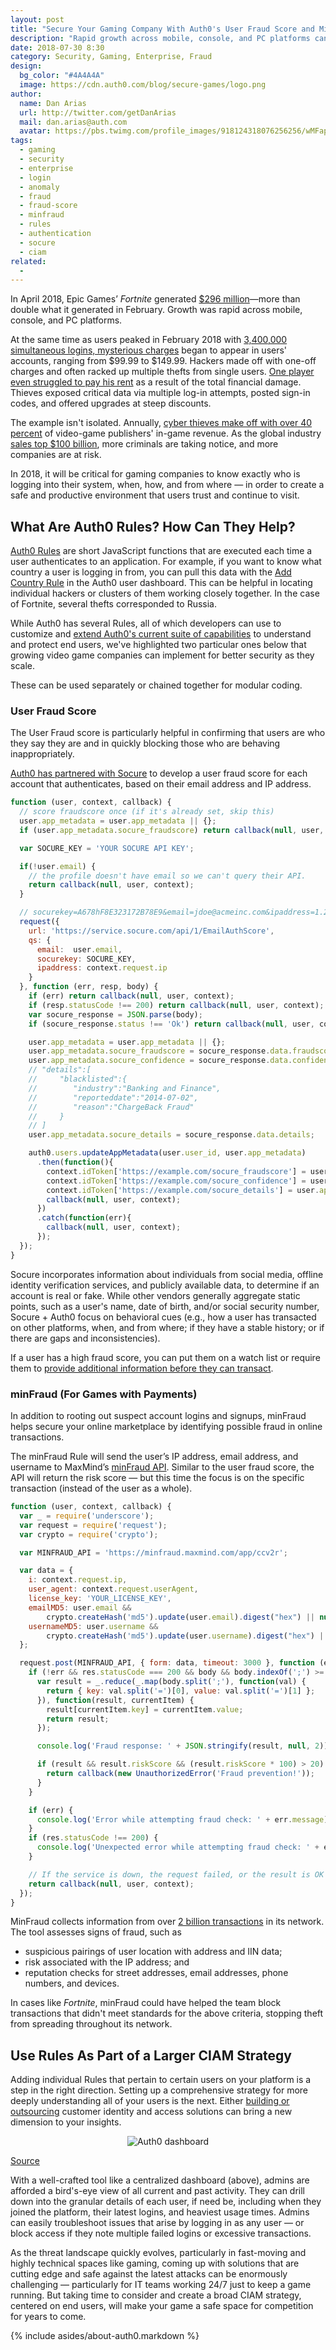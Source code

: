 ```yaml
---
layout: post
title: "Secure Your Gaming Company With Auth0's User Fraud Score and MinFraud"
description: "Rapid growth across mobile, console, and PC platforms can lead to disaster without proper protections."
date: 2018-07-30 8:30
category: Security, Gaming, Enterprise, Fraud
design: 
  bg_color: "#4A4A4A"
  image: https://cdn.auth0.com/blog/secure-games/logo.png
author:
  name: Dan Arias
  url: http://twitter.com/getDanArias
  mail: dan.arias@auth.com
  avatar: https://pbs.twimg.com/profile_images/918124318076256256/wMFapJ1C_400x400.jpg
tags: 
  - gaming
  - security
  - enterprise
  - login
  - anomaly
  - fraud
  - fraud-score
  - minfraud
  - rules
  - authentication
  - socure
  - ciam
related:
  - 
---
```


In April 2018, Epic Games’ _Fortnite_ generated [$296 million](https://techcrunch.com/2018/05/25/fortnite-had-a-296-million-april/)—more than double what it generated in February. Growth was rapid across mobile, console, and PC platforms.

At the same time as users peaked in February 2018 with [3,400,000 simultaneous logins, mysterious charges](https://kotaku.com/whats-really-going-on-with-all-those-hacked-fortnite-ac-1823965781) began to appear in users' accounts, ranging from $99.99 to $149.99. Hackers made off with one-off charges and often racked up multiple thefts from single users. [One player even struggled to pay his rent](https://www.reddit.com/r/FORTnITE/comments/841zdn/account_hacked_epic_please_help_thats_my_rent/) as a result of the total financial damage. Thieves exposed critical data via multiple log-in attempts, posted sign-in codes, and offered upgrades at steep discounts.

The example isn't isolated. Annually, [cyber thieves make off with over 40 percent](https://www.panopticonlabs.com/our-technology/) of video-game publishers' in-game revenue. As the global industry [sales top $100 billion](https://seekingalpha.com/article/4184342-video-games-taking-will-esports-become-larger-sports), more criminals are taking notice, and more companies are at risk.

In 2018, it will be critical for gaming companies to know exactly who is logging into their system, when, how, and from where — in order to create a safe and productive environment that users trust and continue to visit.

## What Are Auth0 Rules? How Can They Help?

[Auth0 Rules](https://auth0.com/docs/rules/current) are short JavaScript functions that are executed each time a user authenticates to an application. For example, if you want to know what country a user is logging in from, you can pull this data with the [Add Country Rule](https://auth0.com/rules/add-country) in the Auth0 user dashboard. This can be helpful in locating individual hackers or clusters of them working closely together. In the case of Fortnite, several thefts corresponded to Russia. 

While Auth0 has several Rules, all of which developers can use to customize and [extend Auth0's current suite of capabilities](https://auth0.com/b2c-customer-identity-management) to understand and protect end users, we've highlighted two particular ones below that growing video game companies can implement for better security as they scale.

These can be used separately or chained together for modular coding.

### User Fraud Score

The User Fraud score is particularly helpful in confirming that users are who they say they are and in quickly blocking those who are behaving inappropriately. 

[Auth0 has partnered with Socure](https://www.socure.com/) to develop a user fraud score for each account that authenticates, based on their email address and IP address.

```javascript
function (user, context, callback) {
  // score fraudscore once (if it's already set, skip this)
  user.app_metadata = user.app_metadata || {};
  if (user.app_metadata.socure_fraudscore) return callback(null, user, context);

  var SOCURE_KEY = 'YOUR SOCURE API KEY';

  if(!user.email) {
    // the profile doesn't have email so we can't query their API.
    return callback(null, user, context);
  }

  // socurekey=A678hF8E323172B78E9&email=jdoe@acmeinc.com&ipaddress=1.2.3.4&mobilephone=%2B12015550157
  request({
    url: 'https://service.socure.com/api/1/EmailAuthScore',
    qs: {
      email:  user.email,
      socurekey: SOCURE_KEY,
      ipaddress: context.request.ip
    }
  }, function (err, resp, body) {
    if (err) return callback(null, user, context);
    if (resp.statusCode !== 200) return callback(null, user, context);
    var socure_response = JSON.parse(body);
    if (socure_response.status !== 'Ok') return callback(null, user, context);

    user.app_metadata = user.app_metadata || {};
    user.app_metadata.socure_fraudscore = socure_response.data.fraudscore;
    user.app_metadata.socure_confidence = socure_response.data.confidence;
    // "details":[  
    //     "blacklisted":{  
    //        "industry":"Banking and Finance",
    //        "reporteddate":"2014-07-02",
    //        "reason":"ChargeBack Fraud"
    //     }
    // ] 
    user.app_metadata.socure_details = socure_response.data.details;

    auth0.users.updateAppMetadata(user.user_id, user.app_metadata)
      .then(function(){
        context.idToken['https://example.com/socure_fraudscore'] = user.app_metadata.socure_fraudscore;
        context.idToken['https://example.com/socure_confidence'] = user.app_metadata.socure_confidence;
        context.idToken['https://example.com/socure_details'] = user.app_metadata.socure_details;
        callback(null, user, context);
      })
      .catch(function(err){
        callback(null, user, context);
      });
  });
}
```

Socure incorporates information about individuals from social media, offline identity verification services, and publicly available data, to determine if an account is real or fake. While other vendors generally aggregate static points, such as a user's name, date of birth, and/or social security  number, Socure + Auth0 focus on behavioral cues (e.g., how a user has transacted on other platforms, when, and from where; if they have a stable history; or if there are gaps and inconsistencies). 

 If a user has a high fraud score, you can put them on a watch list or require them to [provide additional information before they can transact](https://www.teampay.co/blog/finance-stack-startups/). 

### minFraud (For Games with Payments)

In addition to rooting out suspect account logins and signups, minFraud helps secure your online marketplace by identifying possible fraud in online transactions. 

The minFraud Rule will send the user’s IP address, email address, and username to MaxMind’s [minFraud API](https://dev.maxmind.com/minfraud/). Similar to the user fraud score, the API will return the risk score — but this time the focus is on the specific transaction (instead of the user as a whole). 

```javascript
function (user, context, callback) {
  var _ = require('underscore');
  var request = require('request');
  var crypto = require('crypto');

  var MINFRAUD_API = 'https://minfraud.maxmind.com/app/ccv2r';

  var data = {
    i: context.request.ip,
    user_agent: context.request.userAgent,
    license_key: 'YOUR_LICENSE_KEY',
    emailMD5: user.email &&
        crypto.createHash('md5').update(user.email).digest("hex") || null,
    usernameMD5: user.username &&
        crypto.createHash('md5').update(user.username).digest("hex") || null
  };

  request.post(MINFRAUD_API, { form: data, timeout: 3000 }, function (err, res, body) {
    if (!err && res.statusCode === 200 && body && body.indexOf(';') >= 0) {
      var result = _.reduce(_.map(body.split(';'), function(val) {
        return { key: val.split('=')[0], value: val.split('=')[1] };
      }), function(result, currentItem) {
        result[currentItem.key] = currentItem.value;
        return result;
      });

      console.log('Fraud response: ' + JSON.stringify(result, null, 2));

      if (result && result.riskScore && (result.riskScore * 100) > 20) {
        return callback(new UnauthorizedError('Fraud prevention!'));
      }
    }

    if (err) {
      console.log('Error while attempting fraud check: ' + err.message);
    }
    if (res.statusCode !== 200) {
      console.log('Unexpected error while attempting fraud check: ' + err.message);
    }

    // If the service is down, the request failed, or the result is OK just continue.
    return callback(null, user, context);
  });
}
```

MinFraud collects information from over [2 billion transactions](https://www.maxmind.com/en/minfraud-services) in its network. The tool assesses signs of fraud, such as

* suspicious pairings of user location with address and IIN data;
* risk associated with the IP address; and
* reputation checks for street addresses, email addresses, phone numbers, and devices.

In cases like _Fortnite_, minFraud could have helped the team block transactions that didn't meet standards for the above criteria, stopping theft from spreading throughout its network.

## Use Rules As Part of a Larger CIAM Strategy

Adding individual Rules that pertain to certain users on your platform is a step in the right direction. Setting up a comprehensive strategy for more deeply understanding all of your users is the next. Either [building or outsourcing](https://auth0.com/b2c-customer-identity-management) customer identity and access solutions can bring a new dimension to your insights.

<p style="text-align: center;">
  <img src="https://cdn.auth0.com/blog/secure-your-gaming-company-with-auth0's-user-fraud-score-and-minfraud/auth0-dashboard.png" alt="Auth0 dashboard">
</p>

[Source](https://auth0.com/docs/getting-started/dashboard-overview)

With a well-crafted tool like a centralized dashboard (above), admins are afforded a bird's-eye view of all current and past activity. They can drill down into the granular details of each user, if need be, including when they joined the platform, their latest logins, and heaviest usage times. Admins can easily troubleshoot issues that arise by logging in as any user — or block access if they note multiple failed logins or excessive transactions. 

As the threat landscape quickly evolves, particularly in fast-moving and highly technical spaces like gaming, coming up with solutions that are cutting edge and safe against the latest attacks can be enormously challenging — particularly for IT teams working 24/7 just to keep a game running. But taking time to consider and create a broad CIAM strategy, centered on end users, will make your game a safe space for competition for years to come.


{% include asides/about-auth0.markdown %}
